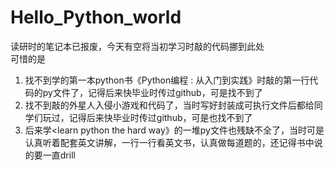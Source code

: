 # Hello_Python_world
读研时的笔记本已报废，今天有空将当初学习时敲的代码挪到此处  
可惜的是  
1. 找不到学的第一本python书《Python编程 : 从入门到实践》时敲的第一行代码的py文件了，记得后来快毕业时传过github，可是找不到了
2. 找不到敲的外星人入侵小游戏和代码了，当时写好封装成可执行文件后都给同学们玩过，记得后来快毕业时传过github，可是也找不到了
3. 后来学<learn python the hard way》的一堆py文件也残缺不全了，当时可是认真听着配套英文讲解，一行一行看英文书，认真做每道题的，还记得书中说的要一直drill

